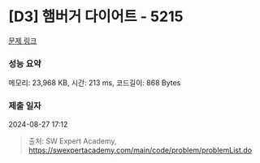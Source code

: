 # [D3] 햄버거 다이어트 - 5215 

[문제 링크](https://swexpertacademy.com/main/code/problem/problemDetail.do?contestProbId=AWT-lPB6dHUDFAVT) 

### 성능 요약

메모리: 23,968 KB, 시간: 213 ms, 코드길이: 868 Bytes

### 제출 일자

2024-08-27 17:12



> 출처: SW Expert Academy, https://swexpertacademy.com/main/code/problem/problemList.do